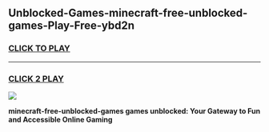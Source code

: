 
## Unblocked-Games-minecraft-free-unblocked-games-Play-Free-ybd2n
<h3>
<a href="https://premium76.site?title=minecraft-free-unblocked-games&ref=10A">CLICK TO PLAY</a></h3>
<hr>

<h3>
<a href="https://premium76.site?title=minecraft-free-unblocked-games&ref=10A">CLICK 2 PLAY</a>
  
</h3>

<a href="https://premium76.site?title=minecraft-free-unblocked-games&ref=10A"><img src="https://clearcache.store/games.png"></a>


**minecraft-free-unblocked-games games unblocked: Your Gateway to Fun and Accessible Online Gaming**
